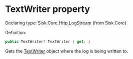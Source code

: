 <!--

Copyrights 2023 Sisk Framework - CypherPotato
Published under MIT license

!!! DO NOT EDIT THIS FILE !!!
This file was generated by a tool in the Sisk package. To edit the information in this documentation,
edit the XML documentation present in the Sisk source code.

-->


# TextWriter property

Declaring type: [Sisk.Core.Http.LogStream](/spec/Sisk.Core.Http.LogStream.md) (from Sisk.Core)


Definition:

```cs
public TextWriter? TextWriter { get; }
```

Gets the <a href="/spec/Sisk.Core.Http.LogStream.md">TextWriter</a> object where the log is being written to.

